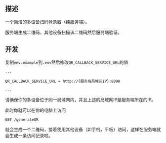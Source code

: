 ## 描述

一个简洁的多设备扫码登录器（纯服务端）。

服务端生成二维码，其他设备扫描该二维码然后服务端验证。

## 开发

复制`env.example`到`.env`然后修改`QR_CALLBACK_SERVICE_URL`的值

```env
...

QR_CALLBACK_SERVICE_URL = http://{服务端局域网IP}:8090

...
```

请确保你的多设备位于同一局域网内，并且上述的局域网IP是服务端所在的IP。

此时你就可以在你的电脑上访问

```http
GET /generateQR
```

就会生成一个二维码，接着使用其他设备（如手机，平板）访问，这样在服务端就会生成一条访问记录啦。